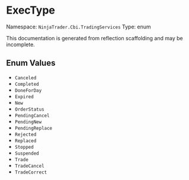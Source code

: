 # ExecType

Namespace: `NinjaTrader.Cbi.TradingServices`
Type: enum

This documentation is generated from reflection scaffolding and may be incomplete.

## Enum Values
- `Canceled`
- `Completed`
- `DoneForDay`
- `Expired`
- `New`
- `OrderStatus`
- `PendingCancel`
- `PendingNew`
- `PendingReplace`
- `Rejected`
- `Replaced`
- `Stopped`
- `Suspended`
- `Trade`
- `TradeCancel`
- `TradeCorrect`
